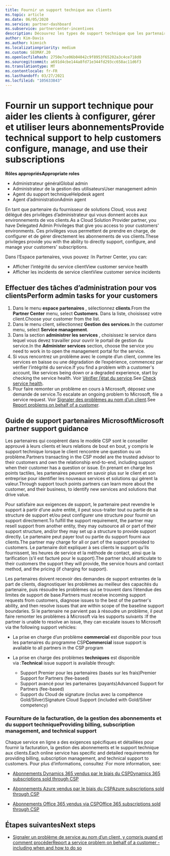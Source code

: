 ```yaml
---
title: Fournir un support technique aux clients
ms.topic: article
ms.date: 06/05/2020
ms.service: partner-dashboard
ms.subservice: partnercenter-incentives
description: Découvrez les types de support technique que les partenaires du programme fournisseur de solutions peuvent offrir à leurs clients.
author: Kim-Davis
ms.author: kimnich
ms.localizationpriority: medium
ms.custom: SEOMAY.20
ms.openlocfilehash: 2750e7ce06b04042c9f8953f65202a3c4ce718d0
ms.sourcegitcommit: a691d4cbe144a8fd71e344fd293cc658ac11d6f3
ms.translationtype: MT
ms.contentlocale: fr-FR
ms.lasthandoff: 03/27/2021
ms.locfileid: "105633843"
---
```

# <a name="provide-technical-support-to-help-customers-configure-manage-and-use-their-subscriptions"></a><span data-ttu-id="18f16-103">Fournir un support technique pour aider les clients à configurer, gérer et utiliser leurs abonnements</span><span class="sxs-lookup"><span data-stu-id="18f16-103">Provide technical support to help customers configure, manage, and use their subscriptions</span></span>


<span data-ttu-id="18f16-104">**Rôles appropriés**</span><span class="sxs-lookup"><span data-stu-id="18f16-104">**Appropriate roles**</span></span>

- <span data-ttu-id="18f16-105">Administrateur général</span><span class="sxs-lookup"><span data-stu-id="18f16-105">Global admin</span></span>
- <span data-ttu-id="18f16-106">Administrateur de la gestion des utilisateurs</span><span class="sxs-lookup"><span data-stu-id="18f16-106">User management admin</span></span>
- <span data-ttu-id="18f16-107">Agent du support technique</span><span class="sxs-lookup"><span data-stu-id="18f16-107">Helpdesk agent</span></span>
- <span data-ttu-id="18f16-108">Agent d’administration</span><span class="sxs-lookup"><span data-stu-id="18f16-108">Admin agent</span></span>

<span data-ttu-id="18f16-109">En tant que partenaire du fournisseur de solutions Cloud, vous avez délégué des privilèges d’administrateur qui vous donnent accès aux environnements de vos clients.</span><span class="sxs-lookup"><span data-stu-id="18f16-109">As a Cloud Solution Provider partner, you have Delegated Admin Privileges that give you access to your customers' environments.</span></span> <span data-ttu-id="18f16-110">Ces privilèges vous permettent de prendre en charge, de configurer et de gérer directement les abonnements de vos clients.</span><span class="sxs-lookup"><span data-stu-id="18f16-110">These privileges provide you with the ability to directly support, configure, and manage your customers' subscriptions.</span></span>

<span data-ttu-id="18f16-111">Dans l’Espace partenaires, vous pouvez&nbsp;:</span><span class="sxs-lookup"><span data-stu-id="18f16-111">In Partner Center, you can:</span></span>

- <span data-ttu-id="18f16-112">Afficher l’intégrité du service client</span><span class="sxs-lookup"><span data-stu-id="18f16-112">View customer service health</span></span>
- <span data-ttu-id="18f16-113">Afficher les incidents de service client</span><span class="sxs-lookup"><span data-stu-id="18f16-113">View customer service incidents</span></span>

## <a name="perform-admin-tasks-for-your-customers"></a><span data-ttu-id="18f16-114">Effectuer des tâches d’administration pour vos clients</span><span class="sxs-lookup"><span data-stu-id="18f16-114">Perform admin tasks for your customers</span></span>

1. <span data-ttu-id="18f16-115">Dans le menu **espace partenaires** , sélectionnez **clients**.</span><span class="sxs-lookup"><span data-stu-id="18f16-115">From the **Partner Center** menu, select **Customers**.</span></span> <span data-ttu-id="18f16-116">Dans la liste, choisissez votre client.</span><span class="sxs-lookup"><span data-stu-id="18f16-116">Choose your customer from the list.</span></span>
2. <span data-ttu-id="18f16-117">Dans le menu client, sélectionnez **Gestion des services**.</span><span class="sxs-lookup"><span data-stu-id="18f16-117">In the customer menu, select **Service management**.</span></span>
3. <span data-ttu-id="18f16-118">Dans la section **administrer les services** , choisissez le service dans lequel vous devez travailler pour ouvrir le portail de gestion du service.</span><span class="sxs-lookup"><span data-stu-id="18f16-118">In the **Administer services** section, choose the service you need to work in to open the management portal for the service.</span></span>
4. <span data-ttu-id="18f16-119">Si vous rencontrez un problème avec le compte d’un client, comme les services en baisse ou une dégradation de l’expérience, commencez par vérifier l’intégrité du service.</span><span class="sxs-lookup"><span data-stu-id="18f16-119">If you find a problem with a customer's account, like services being down or a degraded experience, start by checking the service health.</span></span> <span data-ttu-id="18f16-120">Voir [Vérifier l’état du service](check-service-health.md).</span><span class="sxs-lookup"><span data-stu-id="18f16-120">See [Check service health](check-service-health.md).</span></span>
5. <span data-ttu-id="18f16-121">Pour faire remonter un problème en cours à Microsoft, déposez une demande de service.</span><span class="sxs-lookup"><span data-stu-id="18f16-121">To escalate an ongoing problem to Microsoft, file a service request.</span></span> <span data-ttu-id="18f16-122">Voir [Signaler des problèmes au nom d’un client](report-problems-on-behalf-of-a-customer.md).</span><span class="sxs-lookup"><span data-stu-id="18f16-122">See [Report problems on behalf of a customer](report-problems-on-behalf-of-a-customer.md).</span></span>

## <a name="microsoft-partner-support-guidance"></a><span data-ttu-id="18f16-123">Guide de support partenaires Microsoft</span><span class="sxs-lookup"><span data-stu-id="18f16-123">Microsoft partner support guidance</span></span>

<span data-ttu-id="18f16-124">Les partenaires qui coopèrent dans le modèle CSP sont le conseiller approuvé à leurs clients et leurs relations de bout en bout, y compris le support technique lorsque le client rencontre une question ou un problème.</span><span class="sxs-lookup"><span data-stu-id="18f16-124">Partners transacting in the CSP model are the trusted advisor to their customers and own the relationship end-to-end, including support when their customer has a question or issue.</span></span> <span data-ttu-id="18f16-125">En prenant en charge les points tactiles, les partenaires peuvent en savoir plus sur le client et son entreprise pour identifier les nouveaux services et solutions qui gèrent la valeur.</span><span class="sxs-lookup"><span data-stu-id="18f16-125">Through support touch points partners can learn more about the customer, and their business, to identify new services and solutions that drive value.</span></span>

<span data-ttu-id="18f16-126">Pour satisfaire aux exigences de support, le partenaire peut revendre le support à partir d’une autre entité, il peut sous-traiter tout ou partie de sa structure de support et/ou peut configurer une structure pour fournir un support directement.</span><span class="sxs-lookup"><span data-stu-id="18f16-126">To fulfill the support requirement, the partner may resell support from another entity, they may outsource all or part of their support structure, and/or they may set up a structure to provide support directly.</span></span>  <span data-ttu-id="18f16-127">Le partenaire peut payer tout ou partie du support fourni aux clients.</span><span class="sxs-lookup"><span data-stu-id="18f16-127">The partner may charge for all or part of the support provided to customers.</span></span> <span data-ttu-id="18f16-128">Le partenaire doit expliquer à ses clients le support qu’ils fournissent, les heures de service et la méthode de contact, ainsi que la tarification (s’il est facturé pour le support).</span><span class="sxs-lookup"><span data-stu-id="18f16-128">The partner should articulate to their customers the support they will provide, the service hours and contact method, and the pricing (if charging for support).</span></span> 

<span data-ttu-id="18f16-129">Les partenaires doivent recevoir des demandes de support entrantes de la part de clients, diagnostiquer les problèmes au meilleur des capacités du partenaire, puis résoudre les problèmes qui se trouvent dans l’étendue des limites de support de base.</span><span class="sxs-lookup"><span data-stu-id="18f16-129">Partners must receive incoming support requests from customers, diagnose issues to the best of the partner's ability, and then resolve issues that are within scope of the baseline support boundaries.</span></span> <span data-ttu-id="18f16-130">Si le partenaire ne parvient pas à résoudre un problème, il peut faire remonter les problèmes à Microsoft via les supports suivants :</span><span class="sxs-lookup"><span data-stu-id="18f16-130">If the partner is unable to resolve an issue, they can escalate issues to Microsoft via the following support vehicles:</span></span>

- <span data-ttu-id="18f16-131">La prise en charge d’un problème **commercial** est disponible pour tous les partenaires du programme CSP</span><span class="sxs-lookup"><span data-stu-id="18f16-131">**Commercial** issue support is available to all partners in the CSP program</span></span>

- <span data-ttu-id="18f16-132">La prise en charge des problèmes **techniques** est disponible via :</span><span class="sxs-lookup"><span data-stu-id="18f16-132">**Technical** issue support is available through:</span></span>

  - <span data-ttu-id="18f16-133">Support Premier pour les partenaires (basés sur les frais)</span><span class="sxs-lookup"><span data-stu-id="18f16-133">Premier Support for Partners (fee-based)</span></span>
  - <span data-ttu-id="18f16-134">Support avancé pour les partenaires (payants)</span><span class="sxs-lookup"><span data-stu-id="18f16-134">Advanced Support for Partners (fee-based)</span></span>
  - <span data-ttu-id="18f16-135">Support du Cloud de signature (inclus avec la compétence Gold/Silver)</span><span class="sxs-lookup"><span data-stu-id="18f16-135">Signature Cloud Support (included with Gold/Silver competency)</span></span>

### <a name="providing-billing-subscription-management-and-technical-support"></a><span data-ttu-id="18f16-136">Fourniture de la facturation, de la gestion des abonnements et du support technique</span><span class="sxs-lookup"><span data-stu-id="18f16-136">Providing billing, subscription management, and technical support</span></span> 

<span data-ttu-id="18f16-137">Chaque service en ligne a des exigences spécifiques et détaillées pour fournir la facturation, la gestion des abonnements et le support technique aux clients.</span><span class="sxs-lookup"><span data-stu-id="18f16-137">Each online service has specific and detailed requirements for providing billing, subscription management, and technical support to customers.</span></span> <span data-ttu-id="18f16-138">Pour plus d’informations, consultez :</span><span class="sxs-lookup"><span data-stu-id="18f16-138">For more information, see:</span></span>

- [<span data-ttu-id="18f16-139">Abonnements Dynamics 365 vendus par le biais du CSP</span><span class="sxs-lookup"><span data-stu-id="18f16-139">Dynamics 365 subscriptions sold through CSP</span></span>](https://www.microsoftpartnercommunity.com/t5/CSP/Microsoft-Partner-Support-Guidance/m-p/5262#M30)

- [<span data-ttu-id="18f16-140">Abonnements Azure vendus par le biais du CSP</span><span class="sxs-lookup"><span data-stu-id="18f16-140">Azure subscriptions sold through CSP</span></span>](https://www.microsoftpartnercommunity.com/t5/CSP/Microsoft-Partner-Support-Guidance/m-p/5263#M31)

- [<span data-ttu-id="18f16-141">Abonnements Office 365 vendus via CSP</span><span class="sxs-lookup"><span data-stu-id="18f16-141">Office 365 subscriptions sold through CSP</span></span>](https://www.microsoftpartnercommunity.com/t5/CSP/Microsoft-Partner-Support-Guidance/m-p/5264#M32)

## <a name="next-steps"></a><span data-ttu-id="18f16-142">Étapes suivantes</span><span class="sxs-lookup"><span data-stu-id="18f16-142">Next steps</span></span>

- [<span data-ttu-id="18f16-143">Signaler un problème de service au nom d’un client, y compris quand et comment procéder</span><span class="sxs-lookup"><span data-stu-id="18f16-143">Report a service problem on behalf of a customer - including when and how to do so</span></span>](report-problems-on-behalf-of-a-customer.md)